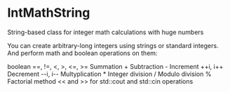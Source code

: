 # IntMathString

String-based class for integer math calculations with huge numbers

You can create arbitrary-long integers using strings or standard integers.
And perform math and boolean operations on them:

boolean ==, !=, <, >, <=, >=
Summation +
Subtraction -
Increment ++i, i++
Decrement --i, i--
Multyplication *
Integer division /
Modulo division %
Factorial method
<< and >> for std::cout and std::cin operations
